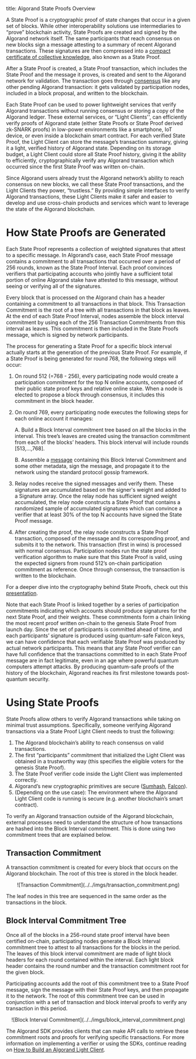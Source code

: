 title: Algorand State Proofs Overview

A State Proof is a cryptographic proof of state changes that occur in a given set of blocks. While other interoperability solutions use intermediaries to “prove” blockchain activity, State Proofs are created and signed by the Algorand network itself. The same participants that reach consensus on new blocks sign a message attesting to a summary of recent Algorand transactions. These signatures are then compressed into a [compact certificate of collective knowledge](https://people.csail.mit.edu/nickolai/papers/micali-compactcert-eprint.pdf), also known as a State Proof.

After a State Proof is created, a State Proof transaction, which includes the State Proof and the message it proves, is created and sent to the Algorand network for validation. The transaction goes through [consensus](../algorand_consensus.md) like any other pending Algorand transaction: it gets validated by participation nodes, included in a block proposal, and written to the blockchain.

Each State Proof can be used to power lightweight services that verify Algorand transactions without running consensus or storing a copy of the Algorand ledger. These external services, or “Light Clients'', can efficiently verify proofs of Algorand state (either State Proofs or State Proof derived zk-SNARK proofs) in low-power environments like a smartphone, IoT device, or even inside a blockchain smart contract. For each verified State Proof, the Light Client can store the message’s transaction summary, giving it a light, verified history of Algorand state. Depending on its storage budget, a Light Client could store all State Proof history, giving it the ability to efficiently, cryptographically verify any Algorand transaction which occurred since the first State Proof was written on-chain.

Since Algorand users already trust the Algorand network’s ability to reach consensus on new blocks, we call these State Proof transactions, and the Light Clients they power, “trustless.” By providing simple interfaces to verify Algorand transactions, these Light Clients make it safer and easier to develop and use cross-chain products and services which want to leverage the state of the Algorand blockchain.

# How State Proofs are Generated
Each State Proof represents a collection of weighted signatures that attest to a specific message. In Algorand’s case, each State Proof message contains a commitment to all transactions that occurred over a period of 256 rounds, known as the State Proof Interval. Each proof convinces verifiers that participating accounts who jointly have a sufficient total portion of online Algorand stake have attested to this message, without seeing or verifying all of the signatures.

Every block that is processed on the Algorand chain has a header containing a commitment to all transactions in that block. This Transaction Commitment is the root of a tree with all transactions in that block as leaves. At the end of each State Proof Interval, nodes assemble the block interval commitment by using each of the 256 Transaction Commitments from this interval as leaves. This commitment is then included in the State Proofs message, which is signed by network participants.

The process for generating a State Proof for a specific block interval actually starts at the generation of the previous State Proof. For example, if a State Proof is being generated for round 768, the following steps will occur:

1. On round 512 (=768 - 256), every participating node would create a participation commitment for the top N online accounts, composed of their public state proof keys and relative online stake. When a node is elected to propose a block through consensus, it includes this commitment in the block header. 
2. On round 769, every participating node executes the following steps for each online account it manages:
   
    A. Build a Block Interval commitment tree based on all the blocks in the interval. This tree’s leaves are created using the transaction commitment from each of the blocks’ headers. This block interval will include rounds [513,...,768]. 

    B. Assemble a [message](https://github.com/algorand/go-algorand/blob/fd488f806dcbc2586f585155eea0180c30287f70/daemon/algod/api/server/v2/generated/types.go#L470) containing this Block Interval Commitment and some other metadata, sign the message, and propagate it to the network using the standard protocol gossip framework.

3. Relay nodes receive the signed messages and verify them. These signatures are accumulated based on the signer's weight and added to a Signature array. Once the relay node has sufficient signed weight accumulated, the relay node constructs a State Proof that contains a randomized sample of accumulated signatures which can convince a verifier that at least 30% of the top N accounts have signed the State Proof message.
4. After creating the proof, the relay node constructs a State Proof transaction, composed of the message and its corresponding proof, and submits it to the network. This transaction (first in wins) is processed with normal consensus. Participation nodes run the state proof verification algorithm to make sure that this State Proof is valid, using the expected signers from round 512’s on-chain participation commitment as reference. Once through consensus, the transaction is written to the blockchain.

For a deeper dive into the cryptography behind State Proofs, check out this [presentation](https://www.youtube.com/watch?v=gbk74npcs-g).

Note that each State Proof is linked together by a series of participation commitments indicating which accounts should produce signatures for the next State Proof, and their weights. These commitments form a chain linking the most recent proof written on-chain to the genesis State Proof from launch day. Since the set of participants is committed ahead of time, and each participants’ signature is produced using quantum-safe Falcon keys, we can have confidence that each verifiable State Proof was produced by actual network participants. This means that any State Proof verifier can have full confidence that the transactions committed to in each State Proof message are in fact legitimate, even in an age where powerful quantum computers attempt attacks. By producing quantum-safe proofs of the history of the blockchain, Algorand reaches its first milestone towards post-quantum security.

# Using State Proofs
State Proofs allow others to verify Algorand transactions while taking on minimal trust assumptions. Specifically, someone verifying Algorand transactions via a State Proof Light Client needs to trust the following:

1. The Algorand blockchain’s ability to reach consensus on valid transactions.
2. The first “participants” commitment that initialized the Light Client was obtained in a trustworthy way (this specifies the eligible voters for the genesis State Proof).
3. The State Proof verifier code inside the Light Client was implemented correctly.
4. Algorand’s new cryptographic primitives are secure ([Sumhash](https://github.com/algorand/go-sumhash/blob/master/cryptanalysis/merging-trees-ss.pdf), [Falcon](https://github.com/algorand/falcon)).
5. (Depending on the use case): The environment where the Algorand Light Client code is running is secure (e.g. another blockchain’s smart contract).

To verify an Algorand transaction outside of the Algorand blockchain, external processes need to understand the structure of how transactions are hashed into the Block Interval commitment. This is done using two commitment trees that are explained below.

## Transaction Commitment
A transaction commitment is created for every block that occurs on the Algorand blockchain. The root of this tree is stored in the block header.

<center>
![Transaction Commitment](../../imgs/transaction_commitment.png)
</center>

The leaf nodes in this tree are sequenced in the same order as the transactions in the block.  

## Block Interval Commitment Tree
Once all of the blocks in a 256-round state proof interval have been certified on-chain, participating nodes generate a Block Interval commitment tree to attest to all transactions for the blocks in the period. The leaves of this block interval commitment are made of light block headers for each round contained within the interval. Each light block header contains the round number and the transaction commitment root for the given block.

Participating accounts add the root of this commitment tree to a State Proof message, sign the message with their State Proof keys, and then propagate it to the network. The root of this commitment tree can be used in conjunction with a set of transaction and block interval proofs to verify any transaction in this period.

<center>
![Block Interval Commitment](../../imgs/block_interval_commitment.png)
</center>

The Algorand SDK provides clients that can make API calls to retrieve these commitment roots and proofs for verifying specific transactions. For more information on implementing a verifier or using the SDKs, continue reading on [How to Build an Algorand Light Client](light_client.md).
